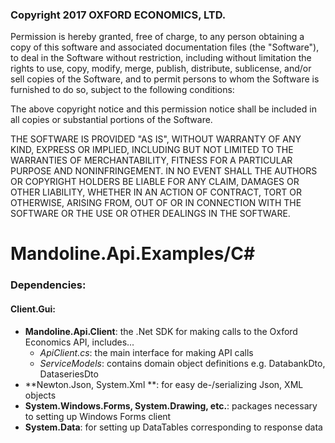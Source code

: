 ### Copyright 2017 OXFORD ECONOMICS, LTD.

Permission is hereby granted, free of charge, to any person obtaining a copy of this software and associated documentation files (the "Software"), to deal in the Software without restriction, including without limitation the rights to use, copy, modify, merge, publish, distribute, sublicense, and/or sell copies of the Software, and to permit persons to whom the Software is furnished to do so, subject to the following conditions:

The above copyright notice and this permission notice shall be included in all copies or substantial portions of the Software.

THE SOFTWARE IS PROVIDED "AS IS", WITHOUT WARRANTY OF ANY KIND, EXPRESS OR IMPLIED, INCLUDING BUT NOT LIMITED TO THE WARRANTIES OF MERCHANTABILITY, FITNESS FOR A PARTICULAR PURPOSE AND NONINFRINGEMENT. IN NO EVENT SHALL THE AUTHORS OR COPYRIGHT HOLDERS BE LIABLE FOR ANY CLAIM, DAMAGES OR OTHER LIABILITY, WHETHER IN AN ACTION OF CONTRACT, TORT OR OTHERWISE, ARISING FROM, OUT OF OR IN CONNECTION WITH THE SOFTWARE OR THE USE OR OTHER DEALINGS IN THE SOFTWARE.

# Mandoline.Api.Examples/C#

### Dependencies:
#### Client.Gui:
- **Mandoline.Api.Client**: the .Net SDK for making calls to the Oxford Economics API, includes...
  - *ApiClient.cs*: the main interface for making API calls
  - *ServiceModels*: contains domain object definitions e.g. DatabankDto, DataseriesDto
- **Newton.Json, System.Xml **: for easy de-/serializing Json, XML objects
- **System.Windows.Forms, System.Drawing, etc.**: packages necessary to setting up Windows Forms client
- **System.Data**: for setting up DataTables corresponding to response data
